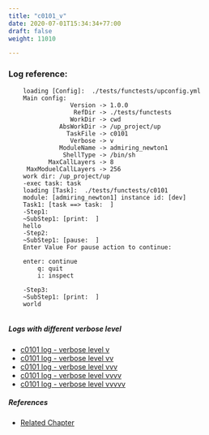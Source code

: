 ```yaml
---
title: "c0101_v"
date: 2020-07-01T15:34:34+77:00
draft: false
weight: 11010

---
```


### Log reference: <no value>

```
    loading [Config]:  ./tests/functests/upconfig.yml
    Main config:
                 Version -> 1.0.0
                  RefDir -> ./tests/functests
                 WorkDir -> cwd
              AbsWorkDir -> /up_project/up
                TaskFile -> c0101
                 Verbose -> v
              ModuleName -> admiring_newton1
               ShellType -> /bin/sh
           MaxCallLayers -> 8
     MaxModuelCallLayers -> 256
    work dir: /up_project/up
    -exec task: task
    loading [Task]:  ./tests/functests/c0101
    module: [admiring_newton1] instance id: [dev]
    Task1: [task ==> task:  ]
    -Step1:
    ~SubStep1: [print:  ]
    hello
    -Step2:
    ~SubStep1: [pause:  ]
    Enter Value For pause action to continue: 
    
    enter: continue 
        q: quit
        i: inspect
    
    -Step3:
    ~SubStep1: [print:  ]
    world
    
```

##### Logs with different verbose level
* [c0101 log - verbose level v](../../logs/c0101_v)
* [c0101 log - verbose level vv](../../logs/c0101_vv)
* [c0101 log - verbose level vvv](../../logs/c0101_vvv)
* [c0101 log - verbose level vvvv](../../logs/c0101_vvvv)
* [c0101 log - verbose level vvvvv](../../logs/c0101_vvvvv)

##### References
* [Related Chapter](../../test-debug/c0101)

